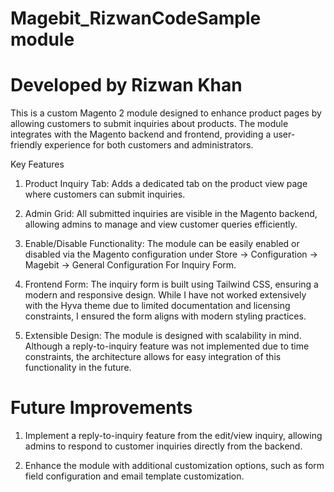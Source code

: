 # Magebit_RizwanCodeSample module
# Developed by Rizwan Khan

This is a custom Magento 2 module designed to enhance product pages by allowing customers to submit inquiries about products. The module integrates with the Magento backend and frontend, providing a user-friendly experience for both customers and administrators.

Key Features
1. Product Inquiry Tab: Adds a dedicated tab on the product view page where customers can submit inquiries.

2. Admin Grid: All submitted inquiries are visible in the Magento backend, allowing admins to manage and view customer queries efficiently.

3. Enable/Disable Functionality: The module can be easily enabled or disabled via the Magento configuration under Store -> Configuration -> Magebit -> General Configuration For Inquiry Form.

4. Frontend Form: The inquiry form is built using Tailwind CSS, ensuring a modern and responsive design. While I have not worked extensively with the Hyva theme due to limited documentation and licensing constraints, I ensured the form aligns with modern styling practices.

5. Extensible Design: The module is designed with scalability in mind. Although a reply-to-inquiry feature was not implemented due to time constraints, the architecture allows for easy integration of this functionality in the future.

# Future Improvements

1. Implement a reply-to-inquiry feature from the edit/view inquiry, allowing admins to respond to customer inquiries directly from the backend.

2. Enhance the module with additional customization options, such as form field configuration and email template customization.

